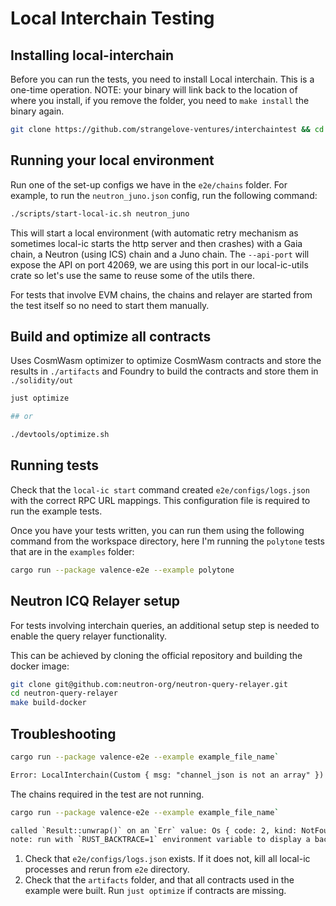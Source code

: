 # Local Interchain Testing

## Installing local-interchain

Before you can run the tests, you need to install Local interchain. This is a one-time operation. NOTE: your binary will link back to the location of where you install, if you remove the folder, you need to `make install` the binary again.

```bash
git clone https://github.com/strangelove-ventures/interchaintest && cd interchaintest/local-interchain && make install
```

## Running your local environment

Run one of the set-up configs we have in the `e2e/chains` folder. For example, to run the `neutron_juno.json` config, run the following command:

```bash
./scripts/start-local-ic.sh neutron_juno
```

This will start a local environment (with automatic retry mechanism as sometimes local-ic starts the http server and then crashes) with a Gaia chain, a Neutron (using ICS) chain and a Juno chain. The `--api-port` will expose the API on port 42069, we are using this port in our local-ic-utils crate so let's use the same to reuse some of the utils there.

For tests that involve EVM chains, the chains and relayer are started from the test itself so no need to start them manually.

## Build and optimize all contracts

Uses CosmWasm optimizer to optimize CosmWasm contracts and store the results in `./artifacts` and Foundry to build the contracts and store them in `./solidity/out`

```bash
just optimize

## or

./devtools/optimize.sh
```

## Running tests

Check that the `local-ic start` command created `e2e/configs/logs.json` with the correct RPC URL mappings. This configuration file is required to run the example tests.

Once you have your tests written, you can run them using the following command from the workspace directory, here I'm running the `polytone` tests that are in the `examples` folder:

```bash
cargo run --package valence-e2e --example polytone
```

## Neutron ICQ Relayer setup

For tests involving interchain queries, an additional setup step is needed
to enable the query relayer functionality.

This can be achieved by cloning the official repository and building
the docker image:

```sh
git clone git@github.com:neutron-org/neutron-query-relayer.git
cd neutron-query-relayer
make build-docker
```

## Troubleshooting

```bash
cargo run --package valence-e2e --example example_file_name`
```

```txt
Error: LocalInterchain(Custom { msg: "channel_json is not an array" })
```

The chains required in the test are not running.

```bash
cargo run --package valence-e2e --example example_file_name`
```

```txt
called `Result::unwrap()` on an `Err` value: Os { code: 2, kind: NotFound, message: "No such file or directory" }
note: run with `RUST_BACKTRACE=1` environment variable to display a backtrace
```

1. Check that `e2e/configs/logs.json` exists. If it does not, kill all local-ic processes and rerun from `e2e` directory.
2. Check that the `artifacts` folder, and that all contracts used in the example were built. Run `just optimize` if contracts are missing.
